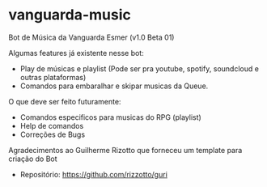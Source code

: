 # vanguarda-music
Bot de Música da Vanguarda Esmer (v1.0 Beta 01)

Algumas features já existente nesse bot:
   - Play de músicas e playlist  (Pode ser pra youtube, spotify, soundcloud e outras plataformas)
   - Comandos para embaralhar e skipar musicas da Queue.

O que deve ser feito futuramente: 
   - Comandos especificos para musicas do RPG (playlist)
   - Help de comandos
   - Correções de Bugs

Agradecimentos ao Guilherme Rizotto que forneceu um template para criação do Bot
- Repositório: https://github.com/rizzotto/guri
